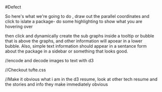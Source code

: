 #Defect


So here's what we're going to do , draw out the parallel coordinates and click to islate a package- do some highlighting to show what you are hovering over

then click and dynamically create the sub graphs inside a tooltip or bubble that is above the graphs, and other information will apoear in a lower bubble. Also, simple text information should appear in a sentance form about the package in a sidebar or something that looks good.



//encode and decode images to text with d3

//Checkout tufte.css



//Make it obvious what i am in the d3 resume, look at other tech resume
and the stories and info they make immediately obvious 
